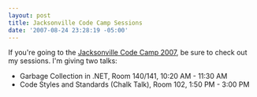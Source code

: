 ```yaml
---
layout: post
title: Jacksonville Code Camp Sessions
date: '2007-08-24 23:28:19 -05:00'
---
```


If you're going to the [Jacksonville Code Camp 2007](http://codecamp07.jaxdug.com/), be sure to check out my sessions. I'm giving two talks:

*   Garbage Collection in .NET, Room 140/141, 10:20 AM - 11:30 AM  
*   Code Styles and Standards (Chalk Talk), Room 102, 1:50 PM - 3:00 PM 
